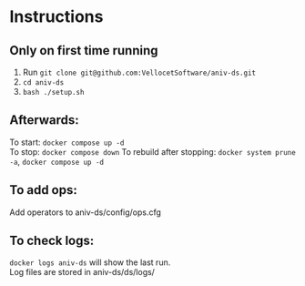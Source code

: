 # Instructions
## Only on first time running
1. Run `git clone git@github.com:VellocetSoftware/aniv-ds.git`
2. `cd aniv-ds`
3. `bash ./setup.sh`
## Afterwards:
To start: `docker compose up -d`  
To stop: `docker compose down`
To rebuild after stopping: `docker system prune -a`, `docker compose up -d`
## To add ops:
Add operators to aniv-ds/config/ops.cfg
## To check logs:
`docker logs aniv-ds` will show the last run.  
Log files are stored in aniv-ds/ds/logs/
